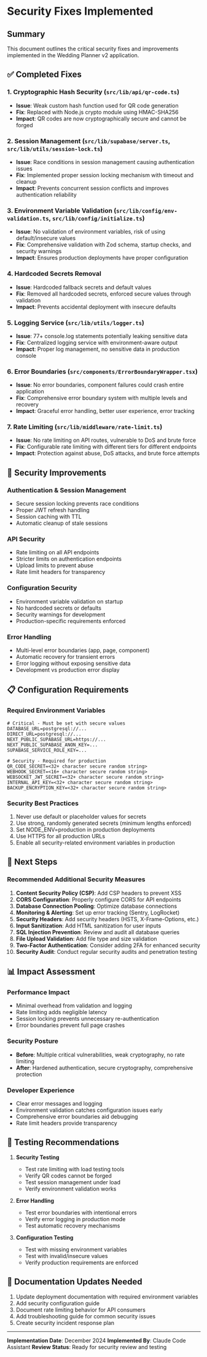 # Security Fixes Implemented

## Summary
This document outlines the critical security fixes and improvements implemented in the Wedding Planner v2 application.

## ✅ Completed Fixes

### 1. **Cryptographic Hash Security** (`src/lib/api/qr-code.ts`)
- **Issue**: Weak custom hash function used for QR code generation
- **Fix**: Replaced with Node.js crypto module using HMAC-SHA256
- **Impact**: QR codes are now cryptographically secure and cannot be forged

### 2. **Session Management** (`src/lib/supabase/server.ts`, `src/lib/utils/session-lock.ts`)
- **Issue**: Race conditions in session management causing authentication issues
- **Fix**: Implemented proper session locking mechanism with timeout and cleanup
- **Impact**: Prevents concurrent session conflicts and improves authentication reliability

### 3. **Environment Variable Validation** (`src/lib/config/env-validation.ts`, `src/lib/config/initialize.ts`)
- **Issue**: No validation of environment variables, risk of using default/insecure values
- **Fix**: Comprehensive validation with Zod schema, startup checks, and security warnings
- **Impact**: Ensures production deployments have proper configuration

### 4. **Hardcoded Secrets Removal**
- **Issue**: Hardcoded fallback secrets and default values
- **Fix**: Removed all hardcoded secrets, enforced secure values through validation
- **Impact**: Prevents accidental deployment with insecure defaults

### 5. **Logging Service** (`src/lib/utils/logger.ts`)
- **Issue**: 77+ console.log statements potentially leaking sensitive data
- **Fix**: Centralized logging service with environment-aware output
- **Impact**: Proper log management, no sensitive data in production console

### 6. **Error Boundaries** (`src/components/ErrorBoundaryWrapper.tsx`)
- **Issue**: No error boundaries, component failures could crash entire application
- **Fix**: Comprehensive error boundary system with multiple levels and recovery
- **Impact**: Graceful error handling, better user experience, error tracking

### 7. **Rate Limiting** (`src/lib/middleware/rate-limit.ts`)
- **Issue**: No rate limiting on API routes, vulnerable to DoS and brute force
- **Fix**: Configurable rate limiting with different tiers for different endpoints
- **Impact**: Protection against abuse, DoS attacks, and brute force attempts

## 🔐 Security Improvements

### Authentication & Session Management
- Secure session locking prevents race conditions
- Proper JWT refresh handling
- Session caching with TTL
- Automatic cleanup of stale sessions

### API Security
- Rate limiting on all API endpoints
- Stricter limits on authentication endpoints
- Upload limits to prevent abuse
- Rate limit headers for transparency

### Configuration Security
- Environment variable validation on startup
- No hardcoded secrets or defaults
- Security warnings for development
- Production-specific requirements enforced

### Error Handling
- Multi-level error boundaries (app, page, component)
- Automatic recovery for transient errors
- Error logging without exposing sensitive data
- Development vs production error display

## 📋 Configuration Requirements

### Required Environment Variables
```env
# Critical - Must be set with secure values
DATABASE_URL=postgresql://...
DIRECT_URL=postgresql://...
NEXT_PUBLIC_SUPABASE_URL=https://...
NEXT_PUBLIC_SUPABASE_ANON_KEY=...
SUPABASE_SERVICE_ROLE_KEY=...

# Security - Required for production
QR_CODE_SECRET=<32+ character secure random string>
WEBHOOK_SECRET=<16+ character secure random string>
WEBSOCKET_JWT_SECRET=<32+ character secure random string>
INTERNAL_API_KEY=<32+ character secure random string>
BACKUP_ENCRYPTION_KEY=<32+ character secure random string>
```

### Security Best Practices
1. Never use default or placeholder values for secrets
2. Use strong, randomly generated secrets (minimum lengths enforced)
3. Set NODE_ENV=production in production deployments
4. Use HTTPS for all production URLs
5. Enable all security-related environment variables in production

## 🚀 Next Steps

### Recommended Additional Security Measures
1. **Content Security Policy (CSP)**: Add CSP headers to prevent XSS
2. **CORS Configuration**: Properly configure CORS for API endpoints
3. **Database Connection Pooling**: Optimize database connections
4. **Monitoring & Alerting**: Set up error tracking (Sentry, LogRocket)
5. **Security Headers**: Add security headers (HSTS, X-Frame-Options, etc.)
6. **Input Sanitization**: Add HTML sanitization for user inputs
7. **SQL Injection Prevention**: Review and audit all database queries
8. **File Upload Validation**: Add file type and size validation
9. **Two-Factor Authentication**: Consider adding 2FA for enhanced security
10. **Security Audit**: Conduct regular security audits and penetration testing

## 📊 Impact Assessment

### Performance Impact
- Minimal overhead from validation and logging
- Rate limiting adds negligible latency
- Session locking prevents unnecessary re-authentication
- Error boundaries prevent full page crashes

### Security Posture
- **Before**: Multiple critical vulnerabilities, weak cryptography, no rate limiting
- **After**: Hardened authentication, secure cryptography, comprehensive protection

### Developer Experience
- Clear error messages and logging
- Environment validation catches configuration issues early
- Comprehensive error boundaries aid debugging
- Rate limit headers provide transparency

## 🔄 Testing Recommendations

1. **Security Testing**
   - Test rate limiting with load testing tools
   - Verify QR codes cannot be forged
   - Test session management under load
   - Verify environment validation works

2. **Error Handling**
   - Test error boundaries with intentional errors
   - Verify error logging in production mode
   - Test automatic recovery mechanisms

3. **Configuration Testing**
   - Test with missing environment variables
   - Test with invalid/insecure values
   - Verify production requirements are enforced

## 📝 Documentation Updates Needed

1. Update deployment documentation with required environment variables
2. Add security configuration guide
3. Document rate limiting behavior for API consumers
4. Add troubleshooting guide for common security issues
5. Create security incident response plan

---

**Implementation Date**: December 2024
**Implemented By**: Claude Code Assistant
**Review Status**: Ready for security review and testing
